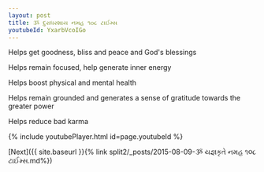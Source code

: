 ```yaml
---
layout: post
title: ૐ દુરાધરશાય નમહ ૧૦૮ ટાઈમ્સ
youtubeId: YxarbVcoIGo
---
```

 
 
Helps get goodness, bliss and peace and God's blessings
 
Helps remain focused, help generate inner energy 
 
Helps boost physical and mental health 
 
Helps remain grounded and generates a sense of gratitude towards the greater power 
 
Helps reduce bad karma
 
 
 
 


{% include youtubePlayer.html id=page.youtubeId %}
 
[Next]({{ site.baseurl }}{% link  split2/_posts/2015-08-09-ૐ યજ્ઞકૃતે નમહ ૧૦૮ ટાઈમ્સ.md%})
 
